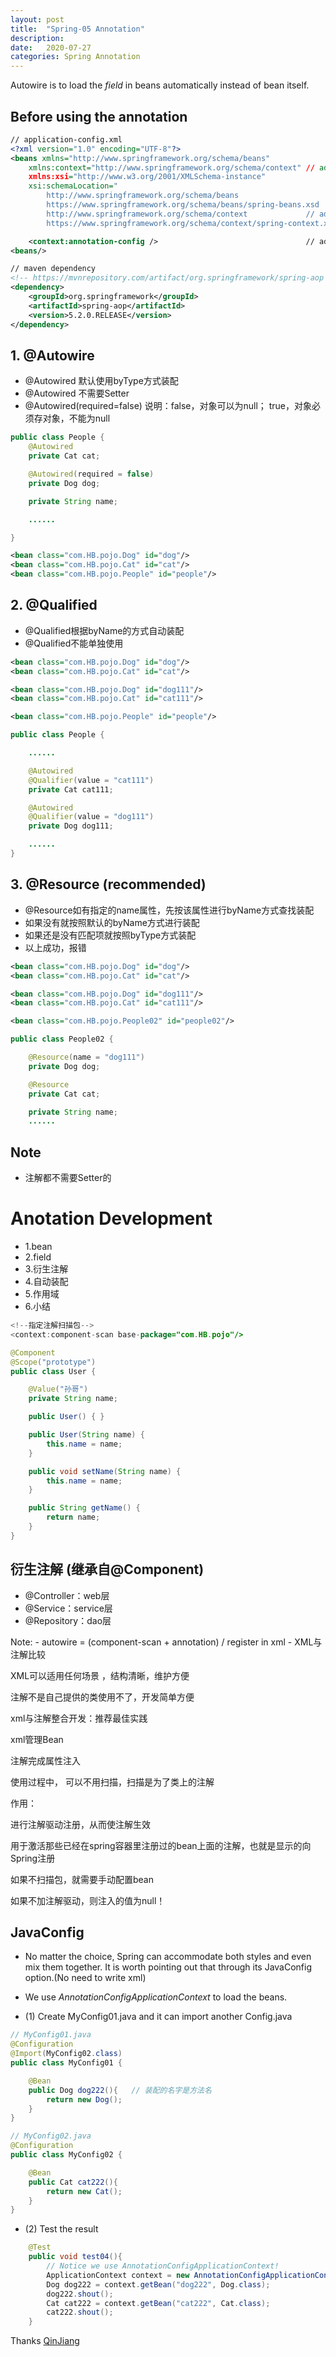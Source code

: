 ```yaml
---
layout: post
title:  "Spring-05 Annotation"
description: 
date:   2020-07-27
categories: Spring Annotation
---
```

Autowire is to load the _field_ in beans automatically instead of bean itself.

## Before using the annotation

```xml
// application-config.xml
<?xml version="1.0" encoding="UTF-8"?>
<beans xmlns="http://www.springframework.org/schema/beans"
    xmlns:context="http://www.springframework.org/schema/context" // added
    xmlns:xsi="http://www.w3.org/2001/XMLSchema-instance"
    xsi:schemaLocation="
        http://www.springframework.org/schema/beans
        https://www.springframework.org/schema/beans/spring-beans.xsd
        http://www.springframework.org/schema/context             // added
        https://www.springframework.org/schema/context/spring-context.xsd">  added

    <context:annotation-config />                                 // added
<beans/>

// maven dependency
<!-- https://mvnrepository.com/artifact/org.springframework/spring-aop -->
<dependency>
    <groupId>org.springframework</groupId>
    <artifactId>spring-aop</artifactId>
    <version>5.2.0.RELEASE</version>
</dependency>

```

## 1. @Autowire

- @Autowired 默认使用byType方式装配
- @Autowired 不需要Setter
- @Autowired(required=false) 说明：false，对象可以为null； true，对象必须存对象，不能为null

```java
public class People {
    @Autowired
    private Cat cat;

    @Autowired(required = false)
    private Dog dog;

    private String name;

    ......

}
```

```xml
<bean class="com.HB.pojo.Dog" id="dog"/>
<bean class="com.HB.pojo.Cat" id="cat"/>
<bean class="com.HB.pojo.People" id="people"/>
``` 

## 2. @Qualified

- @Qualified根据byName的方式自动装配
- @Qualified不能单独使用

```xml
<bean class="com.HB.pojo.Dog" id="dog"/>
<bean class="com.HB.pojo.Cat" id="cat"/>

<bean class="com.HB.pojo.Dog" id="dog111"/>
<bean class="com.HB.pojo.Cat" id="cat111"/>

<bean class="com.HB.pojo.People" id="people"/>
```

```java
public class People {

    ......

    @Autowired
    @Qualifier(value = "cat111")
    private Cat cat111;

    @Autowired
    @Qualifier(value = "dog111")
    private Dog dog111;

    ......
}
```

## 3. @Resource (recommended)

- @Resource如有指定的name属性，先按该属性进行byName方式查找装配
- 如果没有就按照默认的byName方式进行装配
- 如果还是没有匹配项就按照byType方式装配
- 以上成功，报错

```xml
<bean class="com.HB.pojo.Dog" id="dog"/>
<bean class="com.HB.pojo.Cat" id="cat"/>

<bean class="com.HB.pojo.Dog" id="dog111"/>
<bean class="com.HB.pojo.Cat" id="cat111"/>

<bean class="com.HB.pojo.People02" id="people02"/>
```

```java
public class People02 {

    @Resource(name = "dog111")
    private Dog dog;

    @Resource
    private Cat cat;

    private String name;
    ......

```

## Note

- 注解都不需要Setter的


# Anotation Development

- 1.bean
- 2.field
- 3.衍生注解
- 4.自动装配
- 5.作用域
- 6.小结


```java
<!--指定注解扫描包-->
<context:component-scan base-package="com.HB.pojo"/>

@Component
@Scope("prototype")
public class User {

    @Value("孙哥")
    private String name;

    public User() { }

    public User(String name) {
        this.name = name;
    }

    public void setName(String name) {
        this.name = name;
    }

    public String getName() {
        return name;
    }
}
```

## 衍生注解 (继承自@Component)
- @Controller：web层
- @Service：service层
- @Repository：dao层

Note:
    - autowire = (component-scan + annotation) / register in xml
    - XML与注解比较

XML可以适用任何场景 ，结构清晰，维护方便  

注解不是自己提供的类使用不了，开发简单方便  

xml与注解整合开发：推荐最佳实践  

xml管理Bean  

注解完成属性注入  

使用过程中， 可以不用扫描，扫描是为了类上的注解  
 
作用：  

进行注解驱动注册，从而使注解生效  

用于激活那些已经在spring容器里注册过的bean上面的注解，也就是显示的向Spring注册  

如果不扫描包，就需要手动配置bean  

如果不加注解驱动，则注入的值为null！  


## JavaConfig

- No matter the choice, Spring can accommodate both styles and even mix them together. 
It is worth pointing out that through its JavaConfig option.(No need to write xml)
- We use _AnnotationConfigApplicationContext_ to load the beans.


- (1) Create MyConfig01.java and it can import another Config.java

```java
// MyConfig01.java
@Configuration
@Import(MyConfig02.class)
public class MyConfig01 {

    @Bean
    public Dog dog222(){   // 装配的名字是方法名
        return new Dog();
    }
}

// MyConfig02.java
@Configuration
public class MyConfig02 {

    @Bean
    public Cat cat222(){
        return new Cat();
    }
}
```

- (2) Test the result

```java
    @Test
    public void test04(){
        // Notice we use AnnotationConfigApplicationContext!
        ApplicationContext context = new AnnotationConfigApplicationContext(MyConfig01.class);
        Dog dog222 = context.getBean("dog222", Dog.class);
        dog222.shout();
        Cat cat222 = context.getBean("cat222", Cat.class);
        cat222.shout();
    }
``` 



Thanks [QinJiang](https://space.bilibili.com/95256449?spm_id_from=333.788.b_765f7570696e666f.2)